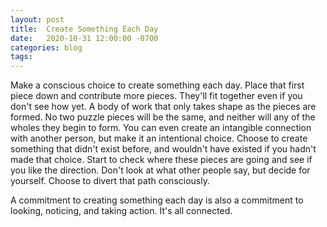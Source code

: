 ```yaml
---
layout: post
title:  Create Something Each Day
date:   2020-10-31 12:00:00 -0700
categories: blog
tags: 
---
```

 
Make a conscious choice to create something each day. Place that first piece down and contribute more pieces. They'll fit together even if you don't see how yet. A body of work that only takes shape as the pieces are formed. No two puzzle pieces will be the same, and neither will any of the wholes they begin to form. You can even create an intangible connection with another person, but make it an intentional choice. Choose to create something that didn't exist before, and wouldn't have existed if you hadn't made that choice. Start to check where these pieces are going and see if you like the direction. Don't look at what other people say, but decide for yourself. Choose to divert that path consciously. 

A commitment to creating something each day is also a commitment to looking, noticing, and taking action. It's all connected. 
















